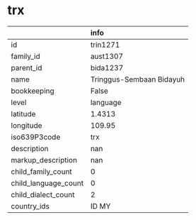 # trx
|                      | info                     |
|:---------------------|:-------------------------|
| id                   | trin1271                 |
| family_id            | aust1307                 |
| parent_id            | bida1237                 |
| name                 | Tringgus-Sembaan Bidayuh |
| bookkeeping          | False                    |
| level                | language                 |
| latitude             | 1.4313                   |
| longitude            | 109.95                   |
| iso639P3code         | trx                      |
| description          | nan                      |
| markup_description   | nan                      |
| child_family_count   | 0                        |
| child_language_count | 0                        |
| child_dialect_count  | 2                        |
| country_ids          | ID MY                    |